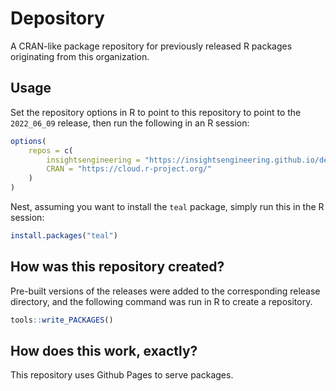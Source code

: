 # Depository

A CRAN-like package repository for previously released R packages originating from this organization.

## Usage

Set the repository options in R to point to this repository to point to the `2022_06_09` release, then run the following in an R session:

```R
options(
    repos = c(
        insightsengineering = "https://insightsengineering.github.io/depository/2022_06_09",
        CRAN = "https://cloud.r-project.org/"
    )
)
```

Nest, assuming you want to install the `teal` package, simply run this in the R session:

```R
install.packages("teal")
```

## How was this repository created?

Pre-built versions of the releases were added to the corresponding release directory, and the following command was run in R to create a repository.

```R
tools::write_PACKAGES()
```

## How does this work, exactly?

This repository uses Github Pages to serve packages.
